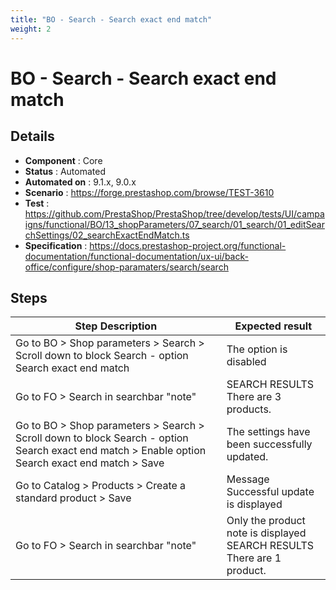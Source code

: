 ```yaml
---
title: "BO - Search - Search exact end match"
weight: 2
---
```


# BO - Search - Search exact end match
## Details
* **Component** : Core
* **Status** : Automated
* **Automated on** : 9.1.x, 9.0.x
* **Scenario** : https://forge.prestashop.com/browse/TEST-3610
* **Test** : https://github.com/PrestaShop/PrestaShop/tree/develop/tests/UI/campaigns/functional/BO/13_shopParameters/07_search/01_search/01_editSearchSettings/02_searchExactEndMatch.ts
* **Specification** : https://docs.prestashop-project.org/functional-documentation/functional-documentation/ux-ui/back-office/configure/shop-paramaters/search/search

## Steps
| Step Description | Expected result |
| ----- | ----- |
| Go to BO > Shop parameters > Search > Scroll down to block Search - option Search exact end match | The option is disabled |
| Go to FO > Search in searchbar "note" | SEARCH RESULTS<br>There are 3 products. |
| Go to BO > Shop parameters > Search > Scroll down to block Search - option Search exact end match > Enable option Search exact end match > Save | The settings have been successfully updated. |
| Go to Catalog > Products > Create a standard product > Save | Message Successful update is displayed |
| Go to FO > Search in searchbar "note" | Only the product note is displayed<br>SEARCH RESULTS<br>There are 1 product. |
